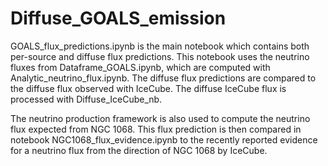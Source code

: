 # Diffuse_GOALS_emission

GOALS_flux_predictions.ipynb is the main notebook which contains both per-source and diffuse flux predictions. This notebook uses the neutrino fluxes from Dataframe_GOALS.ipynb, which are computed with Analytic_neutrino_flux.ipynb. The diffuse flux predictions are compared to the diffuse flux observed with IceCube. The diffuse IceCube flux is processed with Diffuse_IceCube_nb. 

The neutrino production framework is also used to compute the neutrino flux expected from NGC 1068. This flux prediction is then compared in notebook NGC1068_flux_evidence.ipynb to the recently reported evidence for a neutrino flux from the direction of NGC 1068 by IceCube. 
